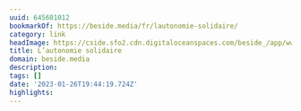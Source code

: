 ```yaml
---
uuid: 645601012
bookmarkOf: https://beside.media/fr/lautonomie-solidaire/
category: link
headImage: https://cside.sfo2.cdn.digitaloceanspaces.com/beside_/app/www/2020/06/Cali.CATHB-1513.jpg
title: L’autonomie solidaire
domain: beside.media
description:
tags: []
date: '2023-01-26T19:44:19.724Z'
highlights:
---
```



